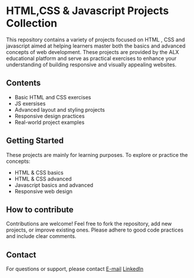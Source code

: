 # HTML,CSS & Javascript Projects Collection

This repository contains a variety of projects focused on HTML , CSS and javascript aimed at helping learners master both the basics and advanced concepts of web development. These projects are provided by the ALX educational platform and serve as practical exercises to enhance your understanding of building responsive and visually appealing websites.

## Contents

- Basic HTML and CSS exercises
- JS exersises
- Advanced layout and styling projects
- Responsive design practices
- Real-world project examples

## Getting Started

These projects are mainly for learning purposes. To explore or practice the concepts:
  - HTML & CSS basics
  - HTML & CSS advanced
  - Javascript basics and advanced
  - Responsive web design
## How to contribute
  Contributions are welcome! Feel free to fork the repository, add new projects, or improve existing ones. Please adhere to good code practices and include clear comments.
## Contact
For questions or support, please contact 
      [E-mail](kzyeabtsega@gmail.com) 
      [LinkedIn](https://www.linkedin.com/public-profile/settings?lipi=urn%3Ali%3Apage%3Ad_flagship3_profile_self_edit_contact-info%3B26y4yAe8R4SYIfrkfWkZ7g%3D%3D)
      


     
